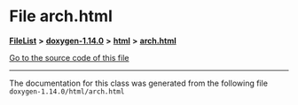 

# File arch.html



[**FileList**](files.md) **>** [**doxygen-1.14.0**](dir_9d5bad020669189c90cda983471be5d0.md) **>** [**html**](dir_05d1fd8a7cdd04f638f8b23196de02e2.md) **>** [**arch.html**](arch_8html.md)

[Go to the source code of this file](arch_8html_source.md)





































































------------------------------
The documentation for this class was generated from the following file `doxygen-1.14.0/html/arch.html`

